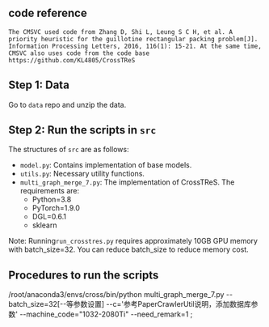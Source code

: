 ## code reference
```command
The CMSVC used code from Zhang D, Shi L, Leung S C H, et al. A priority heuristic for the guillotine rectangular packing problem[J]. Information Processing Letters, 2016, 116(1): 15-21. At the same time, CMSVC also uses code from the code base https://github.com/KL4805/CrossTReS
```
## Step 1: Data
Go to `data` repo and unzip the data. 

## Step 2: Run the scripts in `src`
The structures of `src` are as follows: 
- `model.py`: Contains implementation of base models. 
- `utils.py`: Necessary utility functions. 
- `multi_graph_merge_7.py`: The implementation of CrossTReS. The requirements are: 
  -  Python=3.8 
  -  PyTorch=1.9.0
  -  DGL=0.6.1
  -  sklearn


Note: Running`run_crosstres.py` requires approximately 10GB GPU memory with batch_size=32. You can reduce batch_size to reduce memory cost. 

## Procedures to run the scripts
 /root/anaconda3/envs/cross/bin/python multi_graph_merge_7.py --batch_size=32[--等参数设置] --c='参考PaperCrawlerUtil说明，添加数据库参数'  --machine_code="1032-2080Ti" --need_remark=1 ;
